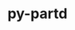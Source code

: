---
title: "py-partd"
layout: cache
categories: [package, develop]
meta: {"compilers": ["none"], "num_specs": 17, "num_specs_by_stack": {"hep": 17, "root": 17}, "oss": ["ubuntu24.04"], "platforms": ["linux"], "stacks": ["hep", "root"], "targets": ["x86_64_v3"], "versions": ["1.4.1", "1.4.2"]}
spec_details: [{"compiler": "none", "hash": "4tuf54btutyfnqoqhvmywln7gti5epf5", "os": "ubuntu24.04", "platform": "linux", "size": "-", "stacks": ["hep", "root"], "target": "x86_64_v3", "variants": ["build_system=python_pip", "~complete"], "versions": ["1.4.1"]}, {"compiler": "none", "hash": "cgxqolczu7ljudwhyo42st2iv2anqbmg", "os": "ubuntu24.04", "platform": "linux", "size": "-", "stacks": ["hep", "root"], "target": "x86_64_v3", "variants": ["build_system=python_pip", "~complete"], "versions": ["1.4.1"]}, {"compiler": "none", "hash": "cv2nqou574daczj3zixkb5svr3xyvfmc", "os": "ubuntu24.04", "platform": "linux", "size": "-", "stacks": ["hep", "root"], "target": "x86_64_v3", "variants": ["build_system=python_pip", "~complete"], "versions": ["1.4.1"]}, {"compiler": "none", "hash": "gk45g5h4hty4mlnigxzyhpz37epniyhk", "os": "ubuntu24.04", "platform": "linux", "size": "-", "stacks": ["hep", "root"], "target": "x86_64_v3", "variants": ["build_system=python_pip", "~complete"], "versions": ["1.4.2"]}, {"compiler": "none", "hash": "kifc2qu5pbtbrlx3koj2rcp3xpzihgge", "os": "ubuntu24.04", "platform": "linux", "size": "-", "stacks": ["hep", "root"], "target": "x86_64_v3", "variants": ["build_system=python_pip", "~complete"], "versions": ["1.4.1"]}, {"compiler": "none", "hash": "krn7sl7r7hp2ww4g54ojbhzu2wjcgne2", "os": "ubuntu24.04", "platform": "linux", "size": "-", "stacks": ["hep", "root"], "target": "x86_64_v3", "variants": ["build_system=python_pip", "~complete"], "versions": ["1.4.1"]}, {"compiler": "none", "hash": "lzdtxfd5cd6u4zasvuiglaezrms2litr", "os": "ubuntu24.04", "platform": "linux", "size": "-", "stacks": ["hep", "root"], "target": "x86_64_v3", "variants": ["build_system=python_pip", "~complete"], "versions": ["1.4.2"]}, {"compiler": "none", "hash": "nwqc3fschxzj3nr5hqwmlvswd2btquxw", "os": "ubuntu24.04", "platform": "linux", "size": "-", "stacks": ["hep", "root"], "target": "x86_64_v3", "variants": ["build_system=python_pip", "~complete"], "versions": ["1.4.1"]}, {"compiler": "none", "hash": "ogewjnahiajjxp4jfede27ke3y4muwo2", "os": "ubuntu24.04", "platform": "linux", "size": "-", "stacks": ["hep", "root"], "target": "x86_64_v3", "variants": ["build_system=python_pip", "~complete"], "versions": ["1.4.2"]}, {"compiler": "none", "hash": "oh7wmd23ppokyajyvd5uzvegewacuqgj", "os": "ubuntu24.04", "platform": "linux", "size": "-", "stacks": ["hep", "root"], "target": "x86_64_v3", "variants": ["build_system=python_pip", "~complete"], "versions": ["1.4.1"]}, {"compiler": "none", "hash": "pbfe6miggsdt5r6wn4vmvla7xb4oc7yu", "os": "ubuntu24.04", "platform": "linux", "size": "-", "stacks": ["hep", "root"], "target": "x86_64_v3", "variants": ["build_system=python_pip", "~complete"], "versions": ["1.4.2"]}, {"compiler": "none", "hash": "puh5lwzhuqpcfvvaiawqwd2yt5aw6k2w", "os": "ubuntu24.04", "platform": "linux", "size": "-", "stacks": ["hep", "root"], "target": "x86_64_v3", "variants": ["build_system=python_pip", "~complete"], "versions": ["1.4.2"]}, {"compiler": "none", "hash": "rl2e3iyza7so2u7viai72kdjleku4hi7", "os": "ubuntu24.04", "platform": "linux", "size": "-", "stacks": ["hep", "root"], "target": "x86_64_v3", "variants": ["build_system=python_pip", "~complete"], "versions": ["1.4.1"]}, {"compiler": "none", "hash": "tctgxp3wzqyi6a7qzvaxqnv2tpzrint7", "os": "ubuntu24.04", "platform": "linux", "size": "-", "stacks": ["hep", "root"], "target": "x86_64_v3", "variants": ["build_system=python_pip", "~complete"], "versions": ["1.4.2"]}, {"compiler": "none", "hash": "u54g4myxshky4dan6kqttyubos7ahu4m", "os": "ubuntu24.04", "platform": "linux", "size": "-", "stacks": ["hep", "root"], "target": "x86_64_v3", "variants": ["build_system=python_pip", "~complete"], "versions": ["1.4.1"]}, {"compiler": "none", "hash": "vfotovsoc6psccchop3ge7d67gphaxow", "os": "ubuntu24.04", "platform": "linux", "size": "-", "stacks": ["hep", "root"], "target": "x86_64_v3", "variants": ["build_system=python_pip", "~complete"], "versions": ["1.4.1"]}, {"compiler": "none", "hash": "zvrkdgqq5jja27wz5ek25uuvuqd7cqbc", "os": "ubuntu24.04", "platform": "linux", "size": "-", "stacks": ["hep", "root"], "target": "x86_64_v3", "variants": ["build_system=python_pip", "~complete"], "versions": ["1.4.1"]}]
---